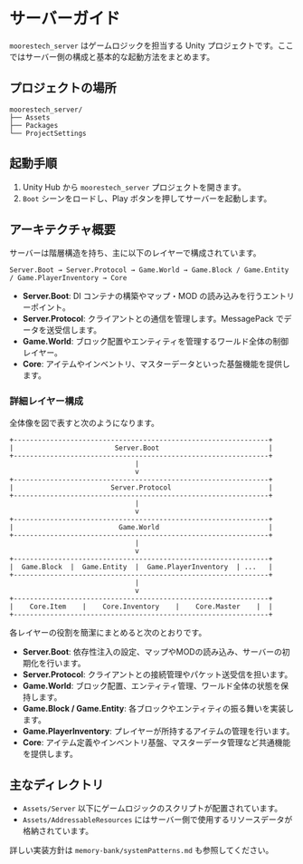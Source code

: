 # サーバーガイド

`moorestech_server` はゲームロジックを担当する Unity プロジェクトです。ここではサーバー側の構成と基本的な起動方法をまとめます。

## プロジェクトの場所

```
moorestech_server/
├── Assets
├── Packages
└── ProjectSettings
```

## 起動手順

1. Unity Hub から `moorestech_server` プロジェクトを開きます。
2. `Boot` シーンをロードし、Play ボタンを押してサーバーを起動します。

## アーキテクチャ概要

サーバーは階層構造を持ち、主に以下のレイヤーで構成されています。

```
Server.Boot → Server.Protocol → Game.World → Game.Block / Game.Entity / Game.PlayerInventory → Core
```

- **Server.Boot**: DI コンテナの構築やマップ・MOD の読み込みを行うエントリーポイント。
- **Server.Protocol**: クライアントとの通信を管理します。MessagePack でデータを送受信します。
- **Game.World**: ブロック配置やエンティティを管理するワールド全体の制御レイヤー。
- **Core**: アイテムやインベントリ、マスターデータといった基盤機能を提供します。

### 詳細レイヤー構成

全体像を図で表すと次のようになります。

```
+---------------------------------------------------------------+
|                         Server.Boot                           |
+---------------------------------------------------------------+
                               |
                               v
+---------------------------------------------------------------+
|                        Server.Protocol                        |
+---------------------------------------------------------------+
                               |
                               v
+---------------------------------------------------------------+
|                          Game.World                           |
+---------------------------------------------------------------+
                               |
                               v
+---------------------------------------------------------------+
|  Game.Block  |  Game.Entity  |  Game.PlayerInventory  | ...   |
+---------------------------------------------------------------+
                               |
                               v
+---------------------------------------------------------------+
|    Core.Item    |    Core.Inventory    |    Core.Master    |  |
+---------------------------------------------------------------+
```

各レイヤーの役割を簡潔にまとめると次のとおりです。

- **Server.Boot**: 依存性注入の設定、マップやMODの読み込み、サーバーの初期化を行います。
- **Server.Protocol**: クライアントとの接続管理やパケット送受信を担います。
- **Game.World**: ブロック配置、エンティティ管理、ワールド全体の状態を保持します。
- **Game.Block / Game.Entity**: 各ブロックやエンティティの振る舞いを実装します。
- **Game.PlayerInventory**: プレイヤーが所持するアイテムの管理を行います。
- **Core**: アイテム定義やインベントリ基盤、マスターデータ管理など共通機能を提供します。

## 主なディレクトリ

- `Assets/Server` 以下にゲームロジックのスクリプトが配置されています。
- `Assets/AddressableResources` にはサーバー側で使用するリソースデータが格納されています。

詳しい実装方針は `memory-bank/systemPatterns.md` も参照してください。
